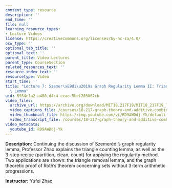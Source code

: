 ```yaml
---
content_type: resource
description: ''
end_time: ''
file: null
learning_resource_types:
- Lecture Videos
license: https://creativecommons.org/licenses/by-nc-sa/4.0/
ocw_type: ''
optional_tab_title: ''
optional_text: ''
parent_title: Video Lectures
parent_type: CourseSection
related_resources_text: ''
resource_index_text: ''
resourcetype: Video
start_time: ''
title: "Lecture 7: Szemer\xE9di\u2019s Graph Regularity Lemma II: Triangle Removal\
  \ Lemma"
uid: 5954e1a2-a480-d4c4-ceae-5bef203062cb
video_files:
  archive_url: https://archive.org/download/MIT18.217F19/MIT18_217F19_lec07_300k.mp4
  video_captions_file: /courses/18-217-graph-theory-and-additive-combinatorics-fall-2019/3898de58cebd5422a171ec5252841530_RD9AWDdj-Yk.vtt
  video_thumbnail_file: https://img.youtube.com/vi/RD9AWDdj-Yk/default.jpg
  video_transcript_file: /courses/18-217-graph-theory-and-additive-combinatorics-fall-2019/af35221ffebbb7bd0989ed90e0b8f9ac_RD9AWDdj-Yk.pdf
video_metadata:
  youtube_id: RD9AWDdj-Yk
---
```


**Description:** Continuing the discussion of Szemerédi’s graph regularity lemma, Professor Zhao explains the triangle counting lemma, as well as the 3-step recipe (partition, clean, count) for applying the regularity method. Two applications are shown: the triangle removal lemma, and the graph theoretic proof of Roth’s theorem concerning sets without 3-term arithmetic progressions.

**Instructor:** Yufei Zhao

